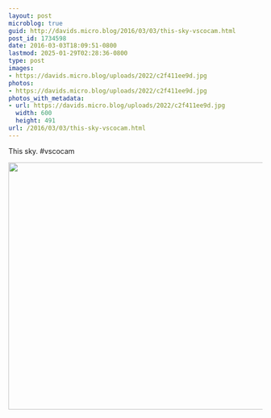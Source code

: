 ```yaml
---
layout: post
microblog: true
guid: http://davids.micro.blog/2016/03/03/this-sky-vscocam.html
post_id: 1734598
date: 2016-03-03T18:09:51-0800
lastmod: 2025-01-29T02:28:36-0800
type: post
images:
- https://davids.micro.blog/uploads/2022/c2f411ee9d.jpg
photos:
- https://davids.micro.blog/uploads/2022/c2f411ee9d.jpg
photos_with_metadata:
- url: https://davids.micro.blog/uploads/2022/c2f411ee9d.jpg
  width: 600
  height: 491
url: /2016/03/03/this-sky-vscocam.html
---
```

This sky. #vscocam

<img src="/uploads/2022/c2f411ee9d.jpg" width="600" height="491" alt="">
